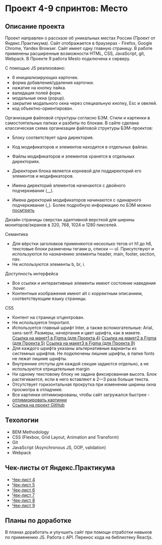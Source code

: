 # Проект 4-9 спринтов: Место

## Описание проекта
Проект направлен о рассказе об уникальных местах России (Проект от Яндекс.Практикума).
Сайт отображается в браузерах - Firefox, Google Chrome, Yandex Browser.
Сайт имеет одну главную страницу. 
В работе применены расширенные возможности HTML, CSS, JavaScript, git, Webpack.
В Проекте 9 работа Mesto подключена к серверу.

С помощью JS реализовано:
* 6 инициализирующих карточек.
* форма добавления/удаления карточки.
* нажатие на кнопку лайка.
* валидация полей форм.
* модальные окна (popup).
* закрытие модального окна через специальную кнопку, Esc и овелей.
* код объектно-ориентирован.

Организация файловой структуры согласно БЭМ.
Стили и картинки в самостоятельных папках и разбиты по блокам.
В сайте сделана классическая схема организации файловой структуры БЭМ-проектов:

* Блоку соответствует одна директория.

* Код модификаторов и элементов находится в отдельных файлах.

* Файлы модификаторов и элементов хранятся в отдельных директориях.

* Директория блока является корневой для поддиректорий его элементов и модификаторов.

* Имена директорий элементов начинаются с двойного подчеркивания (__).

* Имена директорий модификаторов начинаются с одинарного подчеркивания (_).
Более подробную информацию по БЭМ можно [посмтреть](https://ru.bem.info/)


Дизайн страницы сверстан адаптивной версткой для ширины мониторов/экранов в 320, 768, 1024 и 1280 пикселей. 

Семантика
* Для вёрстки заголовков применяются несколько тегов от h1 до h6, текстовые блоки размечены тегами p, списки — ul. Присутствуют и используются по назначению элементы header, main, footer, section, nav.
* Не используются элементы b, br, i.


Доступность интерфейса
* Все ссылки и интерактивные элементы имеют состояние наведения :hover.
* Контентные изображения имеют alt с корректным описанием, соответствующим языку страницы.

CSS
* Контент на странице отцентрован.
* Не используется !important.
* Используется главный шрифт Inter, а также вспомогательные: Arial, sans-serif. Размеры, начертания и цвет шрифта, как в макете.
[Ссылка на макет1 в Figma (для Проекта 4)](https://www.figma.com/file/2cn9N9jSkmxD84oJik7xL7/JavaScript.-Sprint-4?node-id=0%3A1)
[Ссылка на макет2 в Figma (для Проекта 5)](https://www.figma.com/file/bjyvbKKJN2naO0ucURl2Z0/JavaScript.-Sprint-5?node-id=0%3A1)
[Ссылка на макет3 в Figma (для Проекта 9)](https://www.figma.com/file/PSdQFRHoxXJFs2FH8IXViF/JavaScript.-Sprint-9?node-id=0%3A1)
* Для каждого шрифта указаны альтернативные варианты из системных шрифтов. Не подключены лишние шрифты, в папке fonts не лежат лишние шрифты.
* Внутренние отступы для каждой секции задаются отдельно, а не используются отрицательные margin
* Ни одному текстовому блоку не задана фиксированная высота. Блок растягивается, если в него вставляют в 2—3 раза больше текста.
* Отсутствует горизонтальная прокрутка при изменении ширины окна просмотра в отладчике.
* Все картинки оптимизированы, чтобы сайт загружался быстрее - [оптимизировать картинки](https://tinypng.com/)
* [Ссылка на проект GitHub](https://elenapapruga.github.io/mesto/)

## Техологии
* BEM Methodology
* CSS (Flexbox, Grid Layout, Animation and Transform)
* Git
* JavaScript (Asynchronous JS, OOP, validation)
* Webpack

## Чек-листы от Яндекс.Практикума
* [Чек-лист 4](https://code.s3.yandex.net/web-developer/checklists/new-program/checklist-4/index.html) 
* [Чек-лист 5](https://code.s3.yandex.net/web-developer/checklists/new-program/checklist-5/index.html) 
* [Чек-лист 6](https://code.s3.yandex.net/web-developer/checklists/new-program/checklist-6/index.html) 
* [Чек-лист 7](https://code.s3.yandex.net/web-developer/checklists/new-program/checklist-7/index.html) 
* [Чек-лист 8](https://code.s3.yandex.net/web-developer/checklists/new-program/checklist-8/index.html) 
* [Чек-лист 9](https://code.s3.yandex.net/web-developer/checklists/new-program/checklist-9/index.html) 

## Планы по доработке
В планах доработать и улучшить сайт при помощи отработки навыков по применению JS. Работа с API. Перенос кода на библиотеку Reactjs.
